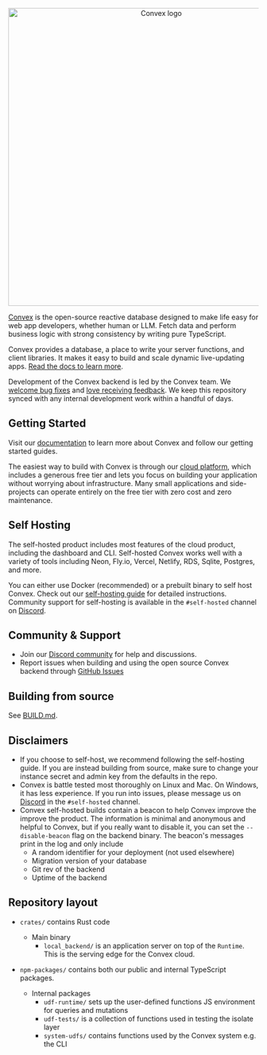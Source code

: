 <p align="center">
<picture>
  <source media="(prefers-color-scheme: dark)" srcset="https://static.convex.dev/logo/convex-logo-light.svg" width="600">
  <source media="(prefers-color-scheme: light)" srcset="https://static.convex.dev/logo/convex-logo.svg" width="600">
  <img alt="Convex logo" src="https://static-http.s3.amazonaws.com/logo/convex-logo.svg" width="600">
</picture>
</p>

[Convex](https://convex.dev) is the open-source reactive database designed to
make life easy for web app developers, whether human or LLM. Fetch data and
perform business logic with strong consistency by writing pure TypeScript.

Convex provides a database, a place to write your server functions, and client
libraries. It makes it easy to build and scale dynamic live-updating apps.
[Read the docs to learn more](https://docs.convex.dev/understanding/).

Development of the Convex backend is led by the Convex team. We
[welcome bug fixes](./CONTRIBUTING.md) and
[love receiving feedback](https://discord.gg/convex). We keep this repository
synced with any internal development work within a handful of days.

## Getting Started

Visit our [documentation](https://docs.convex.dev/) to learn more about Convex
and follow our getting started guides.

The easiest way to build with Convex is through our
[cloud platform](https://www.convex.dev/plans), which includes a generous free
tier and lets you focus on building your application without worrying about
infrastructure. Many small applications and side-projects can operate entirely
on the free tier with zero cost and zero maintenance.

## Self Hosting

The self-hosted product includes most features of the cloud product, including
the dashboard and CLI. Self-hosted Convex works well with a variety of tools
including Neon, Fly.io, Vercel, Netlify, RDS, Sqlite, Postgres, and more.

You can either use Docker (recommended) or a prebuilt binary to self host
Convex. Check out our [self-hosting guide](./self-hosted/README.md) for detailed
instructions. Community support for self-hosting is available in the
`#self-hosted` channel on [Discord](https://discord.gg/convex).

## Community & Support

- Join our [Discord community](https://discord.gg/convex) for help and
  discussions.
- Report issues when building and using the open source Convex backend through
  [GitHub Issues](https://github.com/get-convex/convex-backend/issues)

## Building from source

See [BUILD.md](./BUILD.md).

## Disclaimers

- If you choose to self-host, we recommend following the self-hosting guide. If
  you are instead building from source, make sure to change your instance secret
  and admin key from the defaults in the repo.
- Convex is battle tested most thoroughly on Linux and Mac. On Windows, it has
  less experience. If you run into issues, please message us on
  [Discord](https://convex.dev/community) in the `#self-hosted` channel.
- Convex self-hosted builds contain a beacon to help Convex improve the improve
  the product. The information is minimal and anonymous and helpful to Convex,
  but if you really want to disable it, you can set the `--disable-beacon` flag
  on the backend binary. The beacon's messages print in the log and only include
  - A random identifier for your deployment (not used elsewhere)
  - Migration version of your database
  - Git rev of the backend
  - Uptime of the backend

## Repository layout

- `crates/` contains Rust code

  - Main binary
    - `local_backend/` is an application server on top of the `Runtime`. This is
      the serving edge for the Convex cloud.

- `npm-packages/` contains both our public and internal TypeScript packages.
  - Internal packages
    - `udf-runtime/` sets up the user-defined functions JS environment for
      queries and mutations
    - `udf-tests/` is a collection of functions used in testing the isolate
      layer
    - `system-udfs/` contains functions used by the Convex system e.g. the CLI

